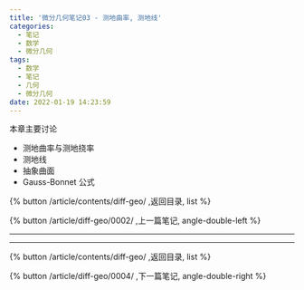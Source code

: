 ```yaml
---
title: '微分几何笔记03 - 测地曲率, 测地线'
categories:
  - 笔记
  - 数学
  - 微分几何
tags:
  - 数学
  - 笔记
  - 几何
  - 微分几何
date: 2022-01-19 14:23:59
---
```


本章主要讨论

- 测地曲率与测地挠率
- 测地线
- 抽象曲面
- Gauss-Bonnet 公式

<!-- more -->

{% button /article/contents/diff-geo/ ,返回目录, list %}

{% button /article/diff-geo/0002/ ,上一篇笔记, angle-double-left %}

---

---

{% button /article/contents/diff-geo/ ,返回目录, list %}

{% button /article/diff-geo/0004/ ,下一篇笔记, angle-double-right %}
